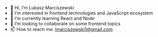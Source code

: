 - 👋 Hi, I’m Lukasz Marciszewski
- 👀 I’m interested in frontend technologies and JavaScript ecosystem
- 🌱 I’m currently learning React and Node
- 💞️ I’m looking to collaborate on some frontend topics
- 📫 How to reach me: lmarciszewski1@gmail.com

<!---
LukaszMarciszewski1/LukaszMarciszewski1 is a ✨ special ✨ repository because its `README.md` (this file) appears on your GitHub profile.
You can click the Preview link to take a look at your changes.
--->
